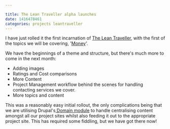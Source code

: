 ```yaml
---

title: The Lean Traveller alpha launches
date: 1416478461
categories: projects leantraveller
---
```


I have just rolled it the first incarnation of <a href="https://theleantraveller.com/" target="_blank">The Lean Traveller</a>, with the first of the topics we will be covering, '<a href="https://theleantraveller.com/money" target="_blank">Money</a>'.

We have the beginnings of a theme and structure, but there's much more to come in the next month:<ul><li>Adding images</li><li>Ratings and Cost comparisons</li><li>More Content</li><li>Project Management workflow behind the scenes for handling contacting services we cover.</li><li>More topics and content</li></ul>

This was a reasonably easy initial rollout, the only complications being that we are utilising Drupal's<a href="https://www.drupal.org/project/domain" target="_blank"> Domain module</a> to handle centralising content amongst all our project sites whilst also feeding it out to the appropriate project site. This has required some fiddling, but we have got there now!
